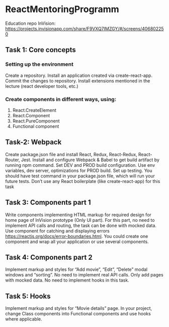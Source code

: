 # ReactMentoringProgramm
Education repo
InVision: https://projects.invisionapp.com/share/F9VXQ7IMZGY/#/screens/406802250

## Task 1: Core concepts
### Setting up the environment
Create a repository. Install an application created via create-react-app. Commit the changes to repository. Install extensions mentioned in the lecture (react developer tools, etc.)

### Create components in different ways, using:
1. React.CreateElement
2. React.Component
3. React.PureComponent
4. Functional component

## Task-2: Webpack
Create package.json file and install React, Redux, React-Redux, React-Router,
Jest. Install and configure Webpack & Babel to get build artifact by running npm
command.
Set DEV and PROD build configuration. Use env variables, dev server, optimizations for PROD
build. Set up testing. You should have test command in your package.json file, which
will run your future tests. Don’t use any React boilerplate (like create-react-app) for
this task

## Task 3: Components part 1
Write components implementing HTML markup for required design for home page of InVision prototype (Only UI part). For this part, no need to implement API calls and routing, the task can be done with mocked data.
Use <ErrorBoundary> component for catching and displaying errors https://reactjs.org/docs/error-boundaries.html. You could create one component and wrap all your application or use several components.

## Task 4: Components part 2
Implement markup and styles for “Add movie”, “Edit”, “Delete” modal windows and “sorting”. No need to implement real API calls. Only add pages with mocked data. No need to implement hooks in this task.

## Task 5: Hooks
Implement markup and styles for “Movie details” page.
In your project, change Class components into Functional components and use hooks where applicable.

